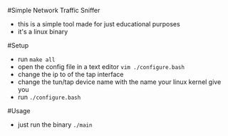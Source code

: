 #Simple Network Traffic Sniffer

- this is a simple tool made for just educational purposes
- it's a linux binary

#Setup
- run  ```make all```
- open the config file in a text editor ```vim ./configure.bash```
- change the ip to of the tap interface
- change the tun/tap device name with the name your linux kernel give you
- run ```./configure.bash```

#Usage
- just run the binary ```./main```
